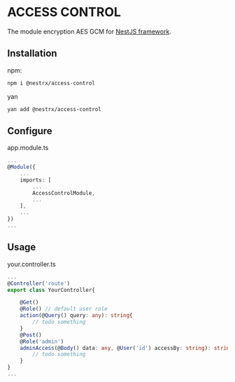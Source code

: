 # ACCESS CONTROL
The module encryption AES GCM for [NestJS framework](https://nestjs.com/).

## Installation

npm: 
```bash
npm i @nestrx/access-control
```
yan
```bash
yan add @nestrx/access-control
```

## Configure


app.module.ts
```ts
...
@Module({
	...
	imports: [
		...
		AccessControlModule,
		...
	],
	...
})
...
```

## Usage

your.controller.ts

```ts
...
@Controller('route')
export class YourController{

	@Get()
	@Role() // default user role
	action(@Query() query: any): string{
		// todo something
	}
	@Post()
	@Role('admin')
	adminAccess(@Body() data: any, @User('id') accessBy: string): string{
		// todo something
	}
}
...
```

